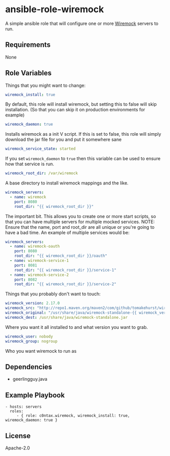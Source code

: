 ansible-role-wiremock
=====================

A simple ansible role that will configure one or more [Wiremock](http://wiremock.org) servers to run.

Requirements
------------

None

Role Variables
--------------

Things that you might want to change:

```yaml
wiremock_install: true
```

By default, this role will install wiremock, but setting this to false will skip installation. (So that you can skip it on production environments for example)

```yaml
wiremock_daemon: true
```

Installs wiremock as a init V script. If this is set to false, this role will simply download the jar file for you and put it somewhere sane

```yaml
wiremock_service_state: started
```

If you set `wiremock_daemon` to `true` then this variable can be used to ensure how that service is run.

```yaml
wiremock_root_dir: /var/wiremock
```

A base directory to install wiremock mappings and the like.

```yaml
wiremock_servers:
  - name: wiremock
    port: 8080
    root_dir: "{{ wiremock_root_dir }}"
```

The important bit. This allows you to create one or more start scripts, so that you can have multiple servers for multiple mocked services.
NOTE: Ensure that the name, port and root_dir are all unique or you're going to have a bad time. An example of multiple services would be:

```yaml
wiremock_servers:
  - name: wiremock-oauth
    port: 8080
    root_dir: "{{ wiremock_root_dir }}/oauth"
  - name: wiremock-service-1
    port: 8081
    root_dir: "{{ wiremock_root_dir }}/service-1"
  - name: wiremock-service-2
    port: 8082
    root_dir: "{{ wiremock_root_dir }}/service-2"
```


Things that you probably don't want to touch:

```yaml
wiremock_version: 2.17.0
wiremock_src: "http://repo1.maven.org/maven2/com/github/tomakehurst/wiremock-standalone/{{ wiremock_version }}/wiremock-standalone-{{ wiremock_version }}.jar"
wiremock_original: "/usr/share/java/wiremock-standalone-{{ wiremock_version }}.jar"
wiremock_dest: /usr/share/java/wiremock-standalone.jar
```

Where you want it all installed to and what version you want to grab.

```yaml
wiremock_user: nobody
wiremock_group: nogroup
```

Who you want wiremock to run as

Dependencies
------------

* geerlingguy.java

Example Playbook
----------------


    - hosts: servers
      roles:
         - { role: c0ntax.wiremock, wiremock_install: true, wiremock_daemon: true }

License
-------

Apache-2.0
